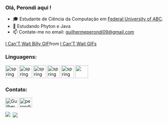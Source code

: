 ### Olá, Perondi aqui !

-  :mortar_board: Estudante de Ciência da Computação em [Federal University of ABC](https://www.ufabc.edu.br/).
- 🌱 Estudando Phyton e Java
- 📫 Contate-me no email: guilhermeperondi09@gmail.com

<div class="tenor-gif-embed" data-postid="17880479021696858995" data-share-method="host" data-aspect-ratio="1.33155" data-width="100%"><a href="https://tenor.com/view/i-can%27t-wait-billy-the-grim-adventures-of-billy-and-mandy-i%27m-so-excited-super-happy-gif-17880479021696858995">I Can&#39;T Wait Billy GIF</a>from <a href="https://tenor.com/search/i+can%27t+wait-gifs">I Can&#39;T Wait GIFs</a></div> <script type="text/javascript" async src="https://tenor.com/embed.js"></script>


<h3 align="left">Linguagens:</h3>
<p align="left">
<img src="https://www.vectorlogo.zone/logos/javascript/javascript-icon.svg" alt="spring" width="40" height="40"/>
<img src="https://www.vectorlogo.zone/logos/java/java-icon.svg" alt="spring" width="40" height="40"/>
<img src="https://www.vectorlogo.zone/logos/git-scm/git-scm-icon.svg" alt="spring" width="40" height="40"/>
<img src="https://www.vectorlogo.zone/logos/mysql/mysql-icon.svg" alt="spring" width="40" height="40"/>
<img src="https://www.vectorlogo.zone/logos/python/python-icon.svg" alt="spring" width="40" height="40"/>
<img src="https://www.vectorlogo.zone/logos/springio/springio-icon.svg" width="40" height="40"/>



<h3 align="left">Contato:</h3>
<p align="left">
<a href="https://linkedin.com/in/guilherme-perondi-306705203/" target="blank"><img align="center" src="https://raw.githubusercontent.com/rahuldkjain/github-profile-readme-generator/master/src/images/icons/Social/linked-in-alt.svg" alt="Guilherme Perondi" height="30" width="40" /></a>
<a href="https://instagram.com/RacionalVol1" target="blank"><img align="center" src="https://raw.githubusercontent.com/rahuldkjain/github-profile-readme-generator/master/src/images/icons/Social/instagram.svg" alt="perondi" height="30" width="40" /></a>

</p>

<p><img align="left" src="https://github-readme-stats.vercel.app/api/top-langs/?username=racionalVol1&show_icons=true&theme=holi&layout=compact"/></p>

<p>&nbsp;<img align="center" src="https://github-readme-stats.vercel.app/api?username=racionalVol1&show_icons=true&locale=en&theme=holi&rank_icon=github"</p>



